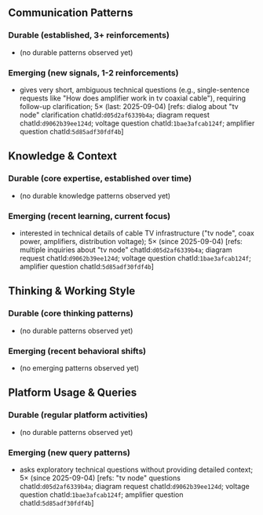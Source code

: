 ## Communication Patterns
### Durable (established, 3+ reinforcements)
- (no durable patterns observed yet)

### Emerging (new signals, 1-2 reinforcements)
- gives very short, ambiguous technical questions (e.g., single-sentence requests like "How does amplifier work in tv coaxial cable"), requiring follow-up clarification; 5× (last: 2025-09-04) [refs: dialog about "tv node" clarification chatId:`d05d2af6339b4a`; diagram request chatId:`d9062b39ee124d`; voltage question chatId:`1bae3afcab124f`; amplifier question chatId:`5d85adf30fdf4b`]

## Knowledge & Context
### Durable (core expertise, established over time)
- (no durable knowledge patterns observed yet)

### Emerging (recent learning, current focus)
- interested in technical details of cable TV infrastructure ("tv node", coax power, amplifiers, distribution voltage); 5× (since 2025-09-04) [refs: multiple inquiries about "tv node" chatId:`d05d2af6339b4a`; diagram request chatId:`d9062b39ee124d`; voltage question chatId:`1bae3afcab124f`; amplifier question chatId:`5d85adf30fdf4b`]

## Thinking & Working Style
### Durable (core thinking patterns)
- (no durable patterns observed yet)

### Emerging (recent behavioral shifts)
- (no emerging patterns observed yet)

## Platform Usage & Queries
### Durable (regular platform activities)
- (no durable patterns observed yet)

### Emerging (new query patterns)
- asks exploratory technical questions without providing detailed context; 5× (since 2025-09-04) [refs: "tv node" questions chatId:`d05d2af6339b4a`; diagram request chatId:`d9062b39ee124d`; voltage question chatId:`1bae3afcab124f`; amplifier question chatId:`5d85adf30fdf4b`]